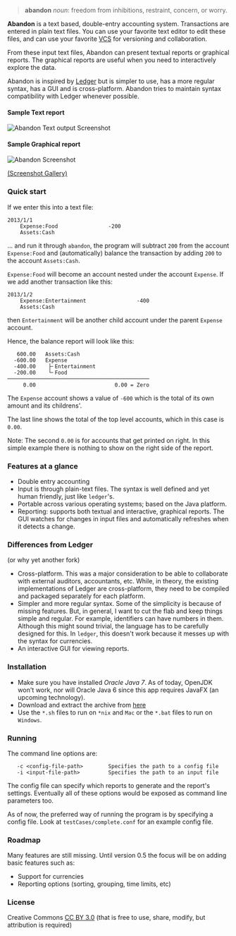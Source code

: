> **abandon** _noun_: freedom from inhibitions, restraint, concern, or worry.

**Abandon** is a text based, double-entry accounting system. Transactions are entered in plain text files. You can use your
favorite text editor to edit these files, and can use your favorite [VCS](http://en.wikipedia.org/wiki/Revision_control) for versioning
and collaboration.

From these input text files, Abandon can present textual reports
or graphical reports. The graphical reports are useful when you need to interactively explore the data.

Abandon is inspired by [Ledger](http://http://www.ledger-cli.org/) but is simpler to use, has a more regular syntax, has a GUI
and is cross-platform. Abandon tries to maintain syntax compatibility with Ledger whenever possible.

#### Sample Text report
![Abandon Text output Screenshot](http://i.imgur.com/3mks4uv.png)

#### Sample Graphical report
![Abandon Screenshot](http://i.imgur.com/NjsTssB.png)

[(Screenshot Gallery)](http://imgur.com/a/GLhV5#0)

### Quick start
If we enter this into a text file:
```
2013/1/1
    Expense:Food                -200
    Assets:Cash
```

... and run it through `abandon`, the program will subtract `200` from the account `Expense:Food` and (automatically) balance the transaction by adding `200` to the account `Assets:Cash`.

`Expense:Food` will become an account nested under the account `Expense`. If we add another transaction like this:
```
2013/1/2
    Expense:Entertainment                -400
    Assets:Cash
```
then `Entertainment` will be another child account under the parent `Expense` account.

Hence, the balance report will look like this:

```
   600.00   Assets:Cash        
  -600.00   Expense            
  -400.00    ├╴Entertainment   
  -200.00    └╴Food            
─────────────────────────────────────────────
     0.00                         0.00 = Zero
```

The `Expense` account shows a value of `-600` which is the total of its own amount and its childrens'.

The last line shows the total of the top level accounts, which in this case is `0.00`.

Note: The second `0.00` is for accounts that get printed on right. In this simple example there is nothing to show on the right side of the report.


### Features at a glance

* Double entry accounting
* Input is through plain-text files. The syntax is well defined and yet human friendly, just like `ledger`'s.
* Portable across various operating systems; based on the Java platform.
* Reporting: supports both textual and interactive, graphical reports.
  The GUI watches for changes in input files and automatically refreshes when it detects a change.


### Differences from Ledger
(or why yet another fork)
* Cross-platform. This was a major consideration to be able to collaborate with external auditors, accountants, etc. While, in theory, the existing implementations of Ledger are cross-platform, they need to be compiled and packaged separately for each platform.
* Simpler and more regular syntax. Some of the simplicity is because of missing features. But, in general, I want to cut the flab and keep things simple and regular.
  For example, identifiers can have numbers in them. Although this might sound trivial, the language has to be carefully designed for this. In `ledger`, this doesn't work because it messes up with the syntax for currencies.
* An interactive GUI for viewing reports. 

### Installation
* Make sure you have installed *Oracle Java 7*.
  As of today, OpenJDK won't work, nor will Oracle Java 6 since this app requires JavaFX (an upcoming technology).
* Download and extract the archive from [here](https://github.com/hrj/abandon/releases)
* Use the `*.sh` files to run on `*nix` and `Mac` or the `*.bat` files to run on `Windows`.

### Running

The command line options are:
```
   -c <config-file-path>        Specifies the path to a config file
   -i <input-file-path>         Specifies the path to an input file
```

The config file can specify which reports to generate and the report's settings. Eventually all of these options would be
exposed as command line parameters too.

As of now, the preferred way of running the program is by specifying a config file. Look at `testCases/complete.conf` for an example config file.

### Roadmap

Many features are still missing. Until version 0.5 the focus will be on adding basic features such as:

* Support for currencies
* Reporting options (sorting, grouping, time limits, etc)

### License
Creative Commons [CC BY 3.0](http://creativecommons.org/licenses/by/3.0/)
(that is free to use, share, modify, but attribution is required)
